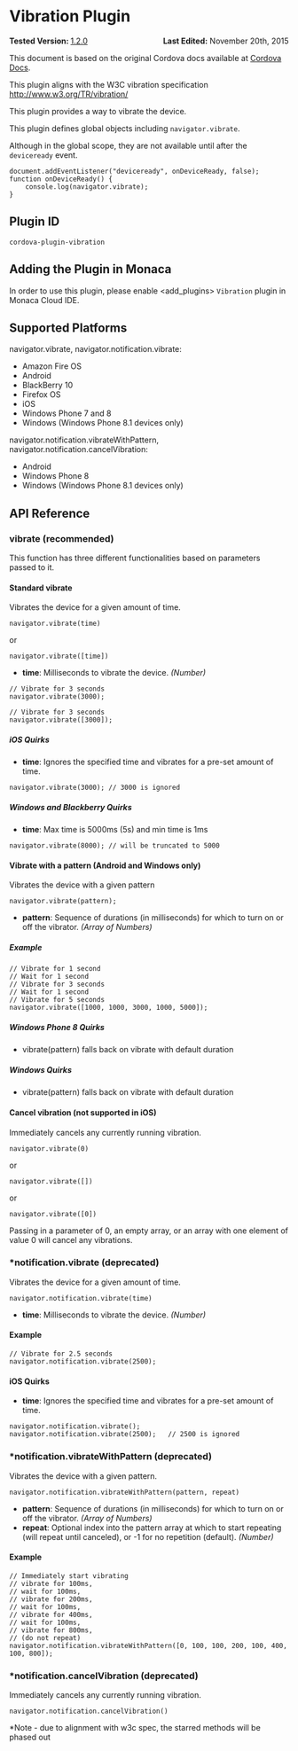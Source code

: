 <!---
    Licensed to the Apache Software Foundation (ASF) under one
    or more contributor license agreements.  See the NOTICE file
    distributed with this work for additional information
    regarding copyright ownership.  The ASF licenses this file
    to you under the Apache License, Version 2.0 (the
    "License"); you may not use this file except in compliance
    with the License.  You may obtain a copy of the License at

      http://www.apache.org/licenses/LICENSE-2.0

    Unless required by applicable law or agreed to in writing,
    software distributed under the License is distributed on an
    "AS IS" BASIS, WITHOUT WARRANTIES OR CONDITIONS OF ANY
    KIND, either express or implied.  See the License for the
    specific language governing permissions and limitations
    under the License.
-->
Vibration Plugin
================

<div>
  <div  style="float: left;" align="left"><b>Tested Version: </b><a href="https://github.com/apache/cordova-plugin-vibration/blob/master/RELEASENOTES.md#120-jun-17-2015">1.2.0</a></div>   
  <div align="right" style="float: right;"><b>Last Edited:</b> November 20th, 2015</div>
  <br/>
</div>
<div class="admonition note">

This document is based on the original Cordova docs available at
[Cordova Docs](https://github.com/apache/cordova-plugin-vibration).

</div>

This plugin aligns with the W3C vibration specification
<http://www.w3.org/TR/vibration/>

This plugin provides a way to vibrate the device.

This plugin defines global objects including `navigator.vibrate`.

Although in the global scope, they are not available until after the
`deviceready` event.

    document.addEventListener("deviceready", onDeviceReady, false);
    function onDeviceReady() {
        console.log(navigator.vibrate);
    }

Plugin ID
---------

    cordova-plugin-vibration

Adding the Plugin in Monaca
---------------------------

In order to use this plugin, please enable &lt;add\_plugins&gt;
`Vibration` plugin in Monaca Cloud IDE.

Supported Platforms
-------------------

navigator.vibrate, navigator.notification.vibrate:

-   Amazon Fire OS
-   Android
-   BlackBerry 10
-   Firefox OS
-   iOS
-   Windows Phone 7 and 8
-   Windows (Windows Phone 8.1 devices only)

navigator.notification.vibrateWithPattern,
navigator.notification.cancelVibration:

-   Android
-   Windows Phone 8
-   Windows (Windows Phone 8.1 devices only)

API Reference
-------------

### vibrate (recommended)

This function has three different functionalities based on parameters
passed to it.

#### Standard vibrate

Vibrates the device for a given amount of time.

    navigator.vibrate(time)

or

    navigator.vibrate([time])

-   **time**: Milliseconds to vibrate the device. *(Number)*

<!-- -->

    // Vibrate for 3 seconds
    navigator.vibrate(3000);

    // Vibrate for 3 seconds
    navigator.vibrate([3000]);

##### iOS Quirks

-   **time**: Ignores the specified time and vibrates for a pre-set
    amount of time.

<!-- -->

    navigator.vibrate(3000); // 3000 is ignored

##### Windows and Blackberry Quirks

-   **time**: Max time is 5000ms (5s) and min time is 1ms

<!-- -->

    navigator.vibrate(8000); // will be truncated to 5000

#### Vibrate with a pattern (Android and Windows only)

Vibrates the device with a given pattern

    navigator.vibrate(pattern);   

-   **pattern**: Sequence of durations (in milliseconds) for which to
    turn on or off the vibrator. *(Array of Numbers)*

##### Example

    // Vibrate for 1 second
    // Wait for 1 second
    // Vibrate for 3 seconds
    // Wait for 1 second
    // Vibrate for 5 seconds
    navigator.vibrate([1000, 1000, 3000, 1000, 5000]);

##### Windows Phone 8 Quirks

-   vibrate(pattern) falls back on vibrate with default duration

##### Windows Quirks

-   vibrate(pattern) falls back on vibrate with default duration

#### Cancel vibration (not supported in iOS)

Immediately cancels any currently running vibration.

    navigator.vibrate(0)

or

    navigator.vibrate([])

or

    navigator.vibrate([0])

Passing in a parameter of 0, an empty array, or an array with one
element of value 0 will cancel any vibrations.

### \*notification.vibrate (deprecated)

Vibrates the device for a given amount of time.

    navigator.notification.vibrate(time)

-   **time**: Milliseconds to vibrate the device. *(Number)*

#### Example

    // Vibrate for 2.5 seconds
    navigator.notification.vibrate(2500);

#### iOS Quirks

-   **time**: Ignores the specified time and vibrates for a pre-set
    amount of time.

<!-- -->

    navigator.notification.vibrate();
    navigator.notification.vibrate(2500);   // 2500 is ignored

### \*notification.vibrateWithPattern (deprecated)

Vibrates the device with a given pattern.

    navigator.notification.vibrateWithPattern(pattern, repeat)

-   **pattern**: Sequence of durations (in milliseconds) for which to
    turn on or off the vibrator. *(Array of Numbers)*
-   **repeat**: Optional index into the pattern array at which to start
    repeating (will repeat until canceled), or -1 for no repetition
    (default). *(Number)*

#### Example

    // Immediately start vibrating
    // vibrate for 100ms,
    // wait for 100ms,
    // vibrate for 200ms,
    // wait for 100ms,
    // vibrate for 400ms,
    // wait for 100ms,
    // vibrate for 800ms,
    // (do not repeat)
    navigator.notification.vibrateWithPattern([0, 100, 100, 200, 100, 400, 100, 800]);

### \*notification.cancelVibration (deprecated)

Immediately cancels any currently running vibration.

    navigator.notification.cancelVibration()

\*Note - due to alignment with w3c spec, the starred methods will be
phased out
